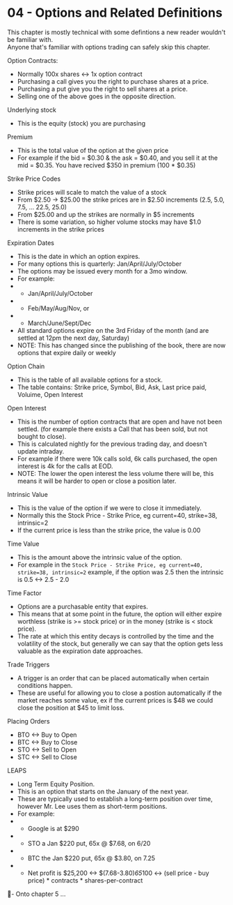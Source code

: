# 04 - Options and Related Definitions

This chapter is mostly technical with some defintions a new reader wouldn't be familiar with.  
Anyone that's familiar with options trading can safely skip this chapter.

Option Contracts:
- Normally 100x shares <-> 1x option contract
- Purchasing a call gives you the right to purchase shares at a price.
- Purchasing a put give you the right to sell shares at a price.
- Selling one of the above goes in the opposite direction.

Underlying stock
- This is the equity (stock) you are purchasing

Premium
- This is the total value of the option at the given price
- For example if the bid = $0.30 & the ask = $0.40, and you sell it at the mid = $0.35.  You have recived $350 in premium (100 * $0.35)

Strike Price Codes
- Strike prices will scale to match the value of a stock
- From $2.50 -> $25.00 the strike prices are in $2.50 increments (2.5, 5.0, 7.5, ... 22.5, 25.0)
- From $25.00 and up the strikes are normally in $5 increments
- There is some variation, so higher volume stocks may have $1.0 increments in the strike prices

Expiration Dates
- This is the date in which an option expires.
- For many options this is quarterly: Jan/April/July/October
- The options may be issued every month for a 3mo window.  
- For example:
- - Jan/April/July/October
- - Feb/May/Aug/Nov, or 
- - March/June/Sept/Dec
- All standard options expire on the 3rd Friday of the month (and are settled at 12pm the next day, Saturday)
- NOTE: This has changed since the publishing of the book, there are now options that expire daily or weekly

Option Chain
- This is the table of all available options for a stock.
- The table contains: Strike price, Symbol, Bid, Ask, Last price paid, Voluime, Open Interest


Open Interest
- This is the number of option contracts that are open and have not been settled. (for example there exists a Call that has been sold, but not bought to close).
- This is calculated nightly for the previous trading day, and doesn't update intraday.
- For example if there were 10k calls sold, 6k calls purchased, the open interest is 4k for the calls at EOD.
- NOTE: The lower the open interest the less volume there will be, this means it will be harder to open or close a position later.

Intrinsic Value
- This is the value of the option if we were to close it immediately.
- Normally this the Stock Price - Strike Price, eg current=40, strike=38, intrinsic=2
- If the current price is less than the strike price, the value is 0.00

Time Value
- This is the amount above the intrinsic value of the option.
- For example in the `Stock Price - Strike Price, eg current=40, strike=38, intrinsic=2` example, if the option was 2.5 then the intrinsic is 0.5 <-> 2.5 - 2.0

Time Factor
- Options are a purchasable entity that expires.
- This means that at some point in the future, the option will either expire worthless (strike is >= stock price) or in the money (strike is < stock price).
- The rate at which this entity decays is controlled by the time and the volatility of the stock, but generally we can say that the option gets less valuable as the expiration date approaches.

Trade Triggers
- A trigger is an order that can be placed automatically when certain conditions happen.
- These are useful for allowing you to close a postion automatically if the market reaches some value, ex if the current prices is $48 we could close the position at $45 to limit loss.

Placing Orders
- BTO <-> Buy to Open
- BTC <-> Buy to Close
- STO <-> Sell to Open
- STC <-> Sell to Close

LEAPS
- Long Term Equity Position.  
- This is an option that starts on the January of the next year.
- These are typically used to establish a long-term position over time, however Mr. Lee uses them as short-term positions.
- For example:
- - Google is at $290
- - STO a Jan $220 put, 65x @ $7.68, on 6/20
- - BTC the Jan $220 put, 65x @ $3.80, on 7.25
- - Net profit is $25,200 <-> $(7.68-3.80)*65*100 <-> (sell price - buy price) * contracts * shares-per-contract

🤞- Onto chapter 5 ...
